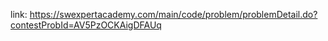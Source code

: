 link: https://swexpertacademy.com/main/code/problem/problemDetail.do?contestProbId=AV5PzOCKAigDFAUq
